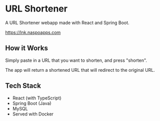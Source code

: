 # URL Shortener

A URL Shortener webapp made with React and Spring Boot.

https://lnk.naspoapps.com

## How it Works

Simply paste in a URL that you want to shorten, and press "shorten".

The app will return a shortened URL that will redirect to the original URL.

## Tech Stack

- React (with TypeScript)
- Spring Boot (Java)
- MySQL
- Served with Docker
